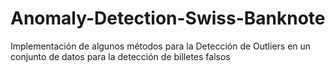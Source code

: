 # Anomaly-Detection-Swiss-Banknote
Implementación de algunos métodos para la Detección de Outliers en un conjunto de datos para la detección de billetes falsos
